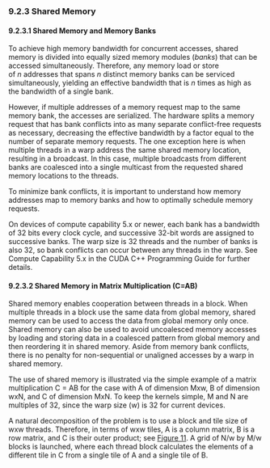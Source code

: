 ### 9.2.3 Shared Memory
#### 9.2.3.1 Shared Memory and Memory Banks
To achieve high memory bandwidth for concurrent accesses, shared memory is divided into equally sized memory modules (_banks_) that can be accessed simultaneously. Therefore, any memory load or store of _n_ addresses that spans _n_ distinct memory banks can be serviced simultaneously, yielding an effective bandwidth that is _n_ times as high as the bandwidth of a single bank.

However, if multiple addresses of a memory request map to the same memory bank, the accesses are serialized. The hardware splits a memory request that has bank conflicts into as many separate conflict-free requests as necessary, decreasing the effective bandwidth by a factor equal to the number of separate memory requests. The one exception here is when multiple threads in a warp address the same shared memory location, resulting in a broadcast. In this case, multiple broadcasts from different banks are coalesced into a single multicast from the requested shared memory locations to the threads.

To minimize bank conflicts, it is important to understand how memory addresses map to memory banks and how to optimally schedule memory requests.

On devices of compute capability 5.x or newer, each bank has a bandwidth of 32 bits every clock cycle, and successive 32-bit words are assigned to successive banks. The warp size is 32 threads and the number of banks is also 32, so bank conflicts can occur between any threads in the warp. See Compute Capability 5.x in the CUDA C++ Programming Guide for further details.
#### 9.2.3.2 Shared Memory in Matrix Multiplication (C=AB)
Shared memory enables cooperation between threads in a block. When multiple threads in a block use the same data from global memory, shared memory can be used to access the data from global memory only once. Shared memory can also be used to avoid uncoalesced memory accesses by loading and storing data in a coalesced pattern from global memory and then reordering it in shared memory. Aside from memory bank conflicts, there is no penalty for non-sequential or unaligned accesses by a warp in shared memory.

The use of shared memory is illustrated via the simple example of a matrix multiplication C = AB for the case with A of dimension Mxw, B of dimension wxN, and C of dimension MxN. To keep the kernels simple, M and N are multiples of 32, since the warp size (w) is 32 for current devices.

A natural decomposition of the problem is to use a block and tile size of wxw threads. Therefore, in terms of wxw tiles, A is a column matrix, B is a row matrix, and C is their outer product; see [Figure 11](https://docs.nvidia.com/cuda/cuda-c-best-practices-guide/index.html#shared-memory-in-matrix-multiplication-c-ab__block-column-matrix-A-multiplied-block-row-matrix-B-product-matrix-c). A grid of N/w by M/w blocks is launched, where each thread block calculates the elements of a different tile in C from a single tile of A and a single tile of B.